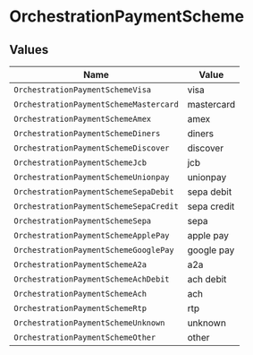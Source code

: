 # OrchestrationPaymentScheme


## Values

| Name                                   | Value                                  |
| -------------------------------------- | -------------------------------------- |
| `OrchestrationPaymentSchemeVisa`       | visa                                   |
| `OrchestrationPaymentSchemeMastercard` | mastercard                             |
| `OrchestrationPaymentSchemeAmex`       | amex                                   |
| `OrchestrationPaymentSchemeDiners`     | diners                                 |
| `OrchestrationPaymentSchemeDiscover`   | discover                               |
| `OrchestrationPaymentSchemeJcb`        | jcb                                    |
| `OrchestrationPaymentSchemeUnionpay`   | unionpay                               |
| `OrchestrationPaymentSchemeSepaDebit`  | sepa debit                             |
| `OrchestrationPaymentSchemeSepaCredit` | sepa credit                            |
| `OrchestrationPaymentSchemeSepa`       | sepa                                   |
| `OrchestrationPaymentSchemeApplePay`   | apple pay                              |
| `OrchestrationPaymentSchemeGooglePay`  | google pay                             |
| `OrchestrationPaymentSchemeA2a`        | a2a                                    |
| `OrchestrationPaymentSchemeAchDebit`   | ach debit                              |
| `OrchestrationPaymentSchemeAch`        | ach                                    |
| `OrchestrationPaymentSchemeRtp`        | rtp                                    |
| `OrchestrationPaymentSchemeUnknown`    | unknown                                |
| `OrchestrationPaymentSchemeOther`      | other                                  |
